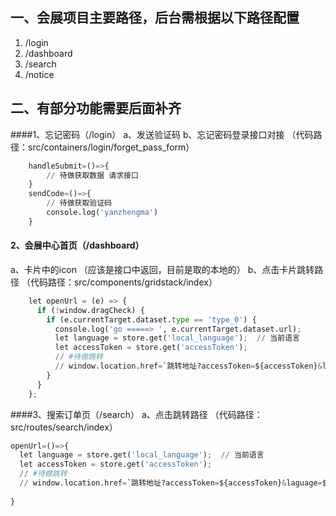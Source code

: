 ## 一、会展项目主要路径，后台需根据以下路径配置
1. /login
2. /dashboard
3. /search
4. /notice


## 二、有部分功能需要后面补齐
####1、忘记密码（/login） 
a、发送验证码
b、忘记密码登录接口对接
（代码路径：src/containers/login/forget_pass_form）
```python
    handleSubmit=()=>{
        // 待做获取数据 请求接口
    }
    sendCode=()=>{
        // 待做获取验证码
        console.log('yanzhengma')
    }
```
#### 2、会展中心首页（/dashboard）
a、卡片中的icon （应该是接口中返回，目前是取的本地的）
b、点击卡片跳转路径 （代码路径：src/components/gridstack/index）
```python
    let openUrl = (e) => {
      if (!window.dragCheck) {
        if (e.currentTarget.dataset.type == 'type_0') {
          console.log('go =====> ', e.currentTarget.dataset.url);
          let language = store.get('local_language');  // 当前语言
          let accessToken = store.get('accessToken'); 
          // #待做跳转
          // window.location.href=`跳转地址?accessToken=${accessToken}&laguage=${language}`
        }
      }
    };
```
    
####3、搜索订单页（/search）
a、点击跳转路径 （代码路径：src/routes/search/index）
```python
openUrl=()=>{
  let language = store.get('local_language');  // 当前语言
  let accessToken = store.get('accessToken'); 
  // #待做跳转
  // window.location.href=`跳转地址?accessToken=${accessToken}&laguage=${language}`
       
}
```


<!-- This project was bootstrapped with [Create React App](https://github.com/facebook/create-react-app).

## Available Scripts

In the project directory, you can run:

### `npm start`

Runs the app in the development mode.<br>
Open [http://localhost:3000](http://localhost:3000) to view it in the browser.

The page will reload if you make edits.<br>
You will also see any lint errors in the console.

### `npm test`

Launches the test runner in the interactive watch mode.<br>
See the section about [running tests](https://facebook.github.io/create-react-app/docs/running-tests) for more information.

### `npm run build`

Builds the app for production to the `build` folder.<br>
It correctly bundles React in production mode and optimizes the build for the best performance.

The build is minified and the filenames include the hashes.<br>
Your app is ready to be deployed!

See the section about [deployment](https://facebook.github.io/create-react-app/docs/deployment) for more information.

### `npm run eject`

**Note: this is a one-way operation. Once you `eject`, you can’t go back!**

If you aren’t satisfied with the build tool and configuration choices, you can `eject` at any time. This command will remove the single build dependency from your project.

Instead, it will copy all the configuration files and the transitive dependencies (Webpack, Babel, ESLint, etc) right into your project so you have full control over them. All of the commands except `eject` will still work, but they will point to the copied scripts so you can tweak them. At this point you’re on your own.

You don’t have to ever use `eject`. The curated feature set is suitable for small and middle deployments, and you shouldn’t feel obligated to use this feature. However we understand that this tool wouldn’t be useful if you couldn’t customize it when you are ready for it.

## Learn More

You can learn more in the [Create React App documentation](https://facebook.github.io/create-react-app/docs/getting-started).

To learn React, check out the [React documentation](https://reactjs.org/). -->
